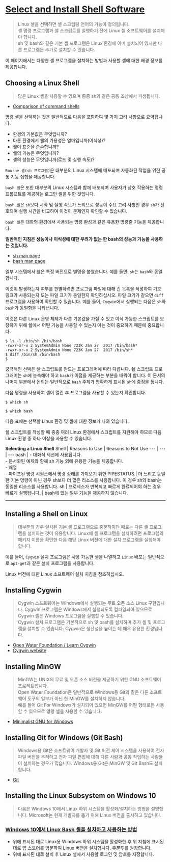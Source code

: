# [Select and Install Shell Software](https://learn.openwaterfoundation.org/owf-learn-linux-shell/install/install/)
> Linux 셸을 선택하면 셸 스크립팅 언어의 기능이 정의됩니다.<br/>
> 셸 명령 프로그램과 셸 스크립트를 실행하기 전에 Linux 셸 소프트웨어를 설치해야 합니다.</br>
> sh 및 bash와 같은 기본 셸 프로그램은 Linux 환경에 이미 설치되어 있지만 다른 프로그램은 추가로 설치할 수 있습니다.

이 페이지에서는 다양한 셸 프로그램을 설치하는 방법과 사용할 셸에 대한 배경 정보를 제공합니다.

## Choosing a Linux Shell
> 많은 Linux 셸을 사용할 수 있으며 종종 sh와 같은 공통 조상에서 파생됩니다.

- [Comparison of command shells](https://en.wikipedia.org/wiki/Comparison_of_command_shells)

명령 셸을 선택하는 것은 일반적으로 다음을 포함하여 몇 가지 고려 사항으로 요약됩니다.
- 환경의 기본값은 무엇입니까?
- 다른 환경에서 쉘의 가용성은 얼마입니까(이식성)?
- 쉘이 표준을 준수합니까?
- 쉘의 기능은 무엇입니까?
- 셸의 성능은 무엇입니까(로드 및 실행 속도)?

`Bourne 셸(sh 프로그램)`은 대부분의 Linux 시스템에 배포되며 자동화된 작업을 위한 공통 기능 집합을 제공합니다.

`bash 셸`은 또한 대부분의 Linux 시스템과 함께 배포되며 사용자가 상호 작용하는 명령 프롬프트를 제공하는 로그인 셸을 위한 것입니다.

`bash 셸`은 `sh`보다 시작 및 실행 속도가 느리므로 성능이 주요 고려 사항인 경우 `sh`가 선호되며 실행 시간을 비교하여 이것이 문제인지 확인할 수 있습니다.

`bash 셸`은 대화형 환경에서 사용되는 명령 완성과 같은 유용한 명령줄 기능을 제공합니다.

**일반적인 지침은 성능이나 이식성에 대한 우려가 없는 한 bash의 성능과 기능을 사용하는 것입니다.**

- [sh man page](https://man7.org/linux/man-pages/man1/sh.1p.html)
- [bash man page](https://man7.org/linux/man-pages/man1/bash.1.html)

일부 시스템에서 쉘은 특정 버전으로 별명을 붙였습니다. 예를 들면: `sh`는 `bash`와 동일합니다.

이것이 발생하는지 여부를 판별하려면 프로그램 파일에 대해 긴 목록을 작성하여 기호 링크가 사용되는지 또는 파일 크기가 동일한지 확인하십시오. 파일 크기가 같으면 `diff` 프로그램을 사용하여 확인할 수 있습니다.
예를 들어, `Cygwin`에서 실행되는 다음은 `sh`와 `bash`가 동일함을 나타냅니다.

이것은 다른 Linux 운영 체제가 다른 기본값을 가질 수 있고 이식 가능한 스크립트를 보장하기 위해 쉘에서 어떤 기능을 사용할 수 있는지 아는 것이 중요하기 때문에 중요합니다.

```shell
$ ls -l /bin/sh /bin/bash
-rwxr-xr-x 2 SystemAdmin None 723K Jan 27  2017 /bin/bash*
-rwxr-xr-x 2 SystemAdmin None 723K Jan 27  2017 /bin/sh*
$ diff /bin/sh /bin/bash
$
```

궁극적인 선택은 셸 스크립트를 만드는 프로그래머에 따라 다릅니다.
쉘 스크립트 프로그래머는 `sh`에 능숙해야 하고 `bash`가 이점을 제공하는 부분을 배워야 합니다.
이 문서의 나머지 부분에서 논의는 일반적으로 `bash` 주제가 명확하게 표시된 `sh`에 중점을 둡니다.

다음 명령을 사용하여 셸이 열린 후 프로그램을 사용할 수 있는지 확인합니다.

```shell
$ which sh

$ which bash
```

다음 표에는 선택할 Linux 환경 및 셸에 대한 정보가 나와 있습니다.

쉘 스크립트를 작성할 때 종종 여러 Linux 환경에서 스크립트를 지원해야 하므로 다음 Linux 환경 중 하나 이상을 사용할 수 있습니다.

**Selecting a Linux Shell**
Shell | Reasons to Use | Reasons to Not Use
--- | --- | ---
bash | - 대화식 세션에 사용됩니다.<br> - 문서화된 예제와 함께 sh 기능 외에 유용한 기능을 제공합니다.<br> - 배열 <br> - 파이프된 명령 시퀀스에서 명령 상태를 가져오기 위한 PIPESTATUS.| 더 느리고 동일한 기본 명령이 아닌 경우 sh보다 더 많은 리소스를 사용합니다. 이 경우 sh와 bash는 동일한 리소스를 사용합니다.
sh | 프로세스가 반복되고 빠르게 완료되어야 하는 경우 빠르게 실행됩니다. | bash에 있는 일부 기능을 제공하지 않습니다.

---

## Installing a Shell on Linux
> 대부분의 경우 설치된 기본 셸 프로그램으로 충분하지만 때로는 다른 셸 프로그램을 설치하는 것이 유용합니다. Linux에 셸 프로그램을 설치하려면 프로그램의 패키지 이름을 확인한 다음 해당 Linux 버전에 대한 설치 프로그램을 실행해야 합니다.

예를 들어, `Cygwin` 설치 프로그램은 사용 가능한 셸을 나열하고 `Linux` 배포는 일반적으로 `apt-get`과 같은 설치 프로그램을 사용합니다.

Linux 버전에 대한 Linux 소프트웨어 설치 지침을 참조하십시오.

## Installing Cygwin
> Cygwin 소프트웨어는 Windows에서 실행되는 무료 오픈 소스 Linux 구현입니다.
Cygwin 프로그램은 Windows에서 실행되도록 컴파일되어 있으므로 Cygwin 셸은 Windows 프로그램을 실행할 수 있습니다.<br/>
Cygwin 설치 프로그램은 기본적으로 sh 및 bash를 설치하며 추가 셸 및 프로그램을 설치할 수 있습니다. Cygwin은 생산성을 높이는 데 매우 유용한 환경입니다.

- [Open Water Foundation / Learn Cygwin](https://learn.openwaterfoundation.org/owf-learn-cygwin/)
- [Cygwin website](https://www.cygwin.com/)


## Installing MinGW
> MinGW는 UNIX의 무료 및 오픈 소스 버전을 제공하기 위한 GNU 소프트웨어 프로젝트입니다.<br>
Open Water Foundation은 일반적으로 Windows용 Git과 같은 다른 소프트웨어 도구의 일부가 아닌 한 MinGW를 설치하지 않습니다.<br>
예를 들어 Git For Windows가 설치되어 있으면 MinGW를 어떤 형태로든 사용할 수 있으므로 명령 셸을 사용할 수 있습니다.
- [Minimalist GNU for Windows](http://www6.mingw.org/?template=ARROW_3&tdfs=0&s_token=1667633674.0389440000&uuid=1667633674.0389440000&term=C%20Language%20Compiler&term=GCC%20Compiler&term=Test%20Code%20Online&searchbox=0&showDomain=0&backfill=0)


## Installing Git for Windows (Git Bash)
> Windows용 Git은 소프트웨어 개발자 및 Git 버전 제어 시스템을 사용하여 전자 파일 버전을 추적하고 전자 파일 편집에 대해 다른 사람과 공동 작업하는 사람들이 설치하는 경우가 많습니다. Windows용 Git은 MinGW 및 Git Bash도 설치합니다.

- [Git](https://git-scm.com/)

## Installing the Linux Subsystem on Windows 10
> 다음은 Windows 10에서 Linux 하위 시스템을 활성화/설치하는 방법을 설명합니다. Microsoft는 현재 개발자를 돕기 위해 Linux 버전을 출시하고 있습니다.

### [Windows 10에서 Linux Bash 셸을 설치하고 사용하는 방법](https://www.howtogeek.com/249966/how-to-install-and-use-the-linux-bash-shell-on-windows-10/)

- 위에 표시된 대로 Linux용 Windows 하위 시스템을 활성화한 후 위 지침에 표시된 대로 앱 스토어를 방문하여 Linux 버전을 설치합니다. 우분투를 권장합니다.
- 위에 표시된 대로 설치 후 Linux 셸에서 사용할 로그인 및 암호를 지정합니다.
